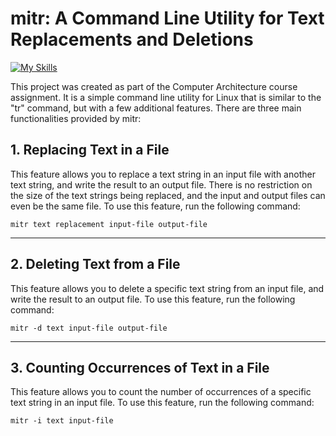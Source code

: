 # mitr: A Command Line Utility for Text Replacements and Deletions
[![My Skills](https://skillicons.dev/icons?i=c&perline=)](https://skillicons.dev)

This project was created as part of the Computer Architecture course assignment. It is a simple command line utility for Linux that is similar to the "tr" command, but with a few additional features. There are three main functionalities provided by mitr:

## 1. Replacing Text in a File

This feature allows you to replace a text string in an input file with another text string, and write the result to an output file. There is no restriction on the size of the text strings being replaced, and the input and output files can even be the same file. To use this feature, run the following command:


```
mitr text replacement input-file output-file
```
---------------------------------------

## 2. Deleting Text from a File

This feature allows you to delete a specific text string from an input file, and write the result to an output file. To use this feature, run the following command:

```
mitr -d text input-file output-file
```
----------------------------------------

## 3. Counting Occurrences of Text in a File

This feature allows you to count the number of occurrences of a specific text string in an input file. To use this feature, run the following command:

```
mitr -i text input-file
```
